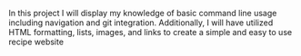 In this project I will display my knowledge of basic command line usage including navigation and git integration. Additionally, I will have utilized HTML formatting, lists, images, and links to create a simple and easy to use recipe website